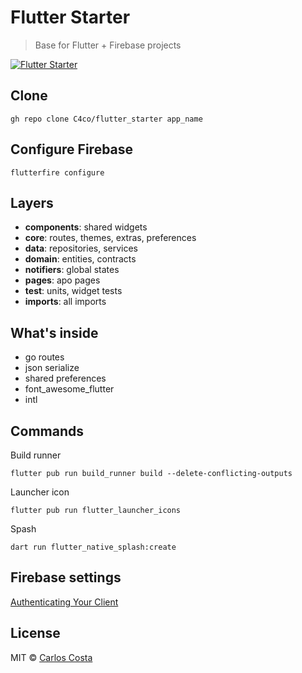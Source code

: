 # Flutter Starter

>Base for Flutter + Firebase projects

[![Flutter Starter](https://github.com/C4co/flutter_starter/actions/workflows/dart.yml/badge.svg)](https://github.com/C4co/flutter_starter/actions/workflows/dart.yml)

## Clone

```
gh repo clone C4co/flutter_starter app_name
```

## Configure Firebase
```
flutterfire configure
```

## Layers

- **components**: shared widgets
- **core**: routes, themes, extras, preferences
- **data**: repositories, services
- **domain**: entities, contracts
- **notifiers**: global states
- **pages**: apo pages
- **test**: units, widget tests
- **imports**: all imports

## What's inside

- go routes
- json serialize
- shared preferences
- font_awesome_flutter
- intl

## Commands

Build runner
```
flutter pub run build_runner build --delete-conflicting-outputs
```

Launcher icon
```
flutter pub run flutter_launcher_icons
```

Spash
```
dart run flutter_native_splash:create
```

## Firebase settings

[Authenticating Your Client](https://developers.google.com/android/guides/client-auth)


## License

MIT © [Carlos Costa](https://github.com/C4co)
